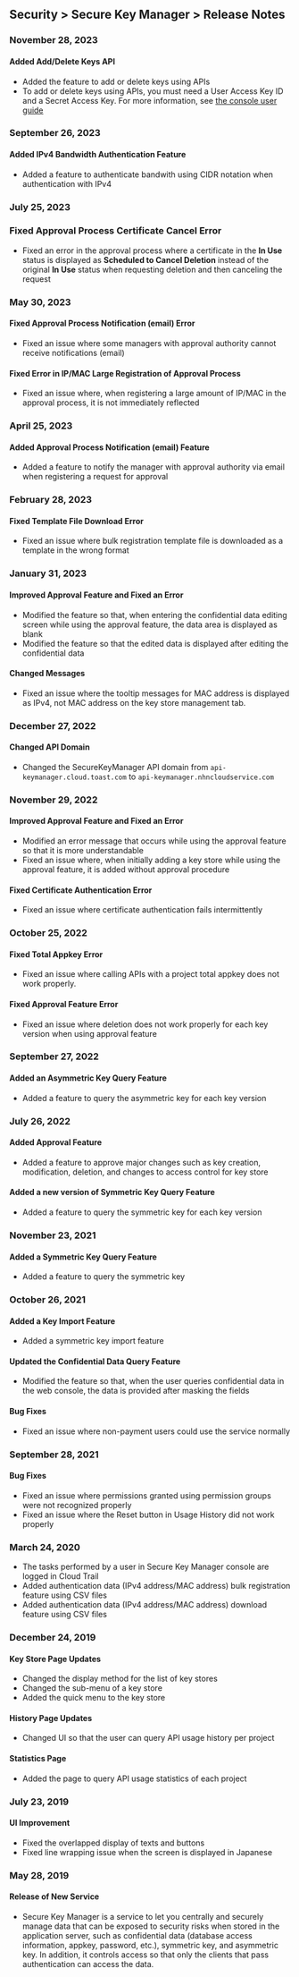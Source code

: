 ## Security > Secure Key Manager > Release Notes

### November 28, 2023
#### Added Add/Delete Keys API
* Added the feature to add or delete keys using APIs
* To add or delete keys using APIs, you must need a User Access Key ID and a Secret Access Key. For more information, see [the console user guide](https://docs.nhncloud.com/en/Security/Secure%20Key%20Manager/en/console-guide/#authorization-for-add)

### September 26, 2023
#### Added IPv4 Bandwidth Authentication Feature
* Added a feature to authenticate bandwith using CIDR notation when authentication with IPv4

### July 25, 2023
### Fixed Approval Process Certificate Cancel Error
* Fixed an error in the approval process where a certificate in the **In Use** status is displayed as **Scheduled to Cancel Deletion** instead of the original **In Use** status when requesting deletion and then canceling the request

### May 30, 2023
#### Fixed Approval Process Notification (email) Error
* Fixed an issue where some managers with approval authority cannot receive notifications (email)
#### Fixed Error in IP/MAC Large Registration of Approval Process
* Fixed an issue where, when registering a large amount of IP/MAC in the approval process, it is not immediately reflected

### April 25, 2023
#### Added Approval Process Notification (email) Feature
* Added a feature to notify the manager with approval authority via email when registering a request for approval

### February 28, 2023
#### Fixed Template File Download Error
* Fixed an issue where bulk registration template file is downloaded as a template in the wrong format

### January 31, 2023
#### Improved Approval Feature and Fixed an Error
* Modified the feature so that, when entering the confidential data editing screen while using the approval feature, the data area is displayed as blank
* Modified the feature so that the edited data is displayed after editing the confidential data

#### Changed Messages
* Fixed an issue where the tooltip messages for MAC address is displayed as IPv4, not MAC address on the key store management tab.

### December 27, 2022
#### Changed API Domain
* Changed the SecureKeyManager API domain from `api-keymanager.cloud.toast.com` to `api-keymanager.nhncloudservice.com`

### November 29, 2022
#### Improved Approval Feature and Fixed an Error
* Modified an error message that occurs while using the approval feature so that it is more understandable
* Fixed an issue where, when initially adding a key store while using the approval feature, it is added without approval procedure
#### Fixed Certificate Authentication Error
* Fixed an issue where certificate authentication fails intermittently

### October 25, 2022
#### Fixed Total Appkey Error
* Fixed an issue where calling APIs with a project total appkey does not work properly.
#### Fixed Approval Feature Error
* Fixed an issue where deletion does not work properly for each key version when using approval feature

### September 27, 2022
#### Added an Asymmetric Key Query Feature
* Added a feature to query the asymmetric key for each key version

### July 26, 2022
#### Added Approval Feature
* Added a feature to approve major changes such as key creation, modification, deletion, and changes to access control for key store
#### Added a new version of Symmetric Key Query Feature
* Added a feature to query the symmetric key for each key version

### November 23, 2021
#### Added a Symmetric Key Query Feature
* Added a feature to query the symmetric key

### October 26, 2021
#### Added a Key Import Feature
* Added a symmetric key import feature
#### Updated the Confidential Data Query Feature
* Modified the feature so that, when the user queries confidential data in the web console, the data is provided after masking the fields
#### Bug Fixes
* Fixed an issue where non-payment users could use the service normally

### September 28, 2021
#### Bug Fixes
* Fixed an issue where permissions granted using permission groups were not recognized properly
* Fixed an issue where the Reset button in Usage History did not work properly

### March 24, 2020
* The tasks performed by a user in Secure Key Manager console are logged in Cloud Trail
* Added authentication data (IPv4 address/MAC address) bulk registration feature using CSV files
* Added authentication data (IPv4 address/MAC address) download feature using CSV files

### December 24, 2019

#### Key Store Page Updates
* Changed the display method for the list of key stores
* Changed the sub-menu of a key store
* Added the quick menu to the key store

#### History Page Updates
* Changed UI so that the user can query API usage history per project

#### Statistics Page
* Added the page to query API usage statistics of each project

### July 23, 2019

#### UI Improvement
* Fixed the overlapped display of texts and buttons
* Fixed line wrapping issue when the screen is displayed in Japanese

### May 28, 2019

#### Release of New Service
* Secure Key Manager is a service to let you centrally and securely manage data that can be exposed to security risks when stored in the application server, such as confidential data (database access information, appkey, password, etc.), symmetric key, and asymmetric key. In addition, it controls access so that only the clients that pass authentication can access the data.
